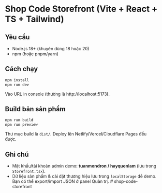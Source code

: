 # Shop Code Storefront (Vite + React + TS + Tailwind)

## Yêu cầu
- Node.js 18+ (khuyên dùng 18 hoặc 20)
- npm (hoặc pnpm/yarn)

## Cách chạy
```bash
npm install
npm run dev
```
Vào URL in console (thường là http://localhost:5173).

## Build bản sản phẩm
```bash
npm run build
npm run preview
```
Thư mục build là `dist/`. Deploy lên Netlify/Vercel/Cloudflare Pages đều được.

## Ghi chú
- Mật khẩu/tài khoản admin demo: **tuanmondron / hayquenlam** (lưu trong `Storefront.tsx`).
- Dữ liệu sản phẩm & cài đặt thương hiệu lưu trong `localStorage` để demo. Bạn có thể export/import JSON ở panel Quản trị.
#   s h o p - c o d e - s t o r e f r o n t  
 